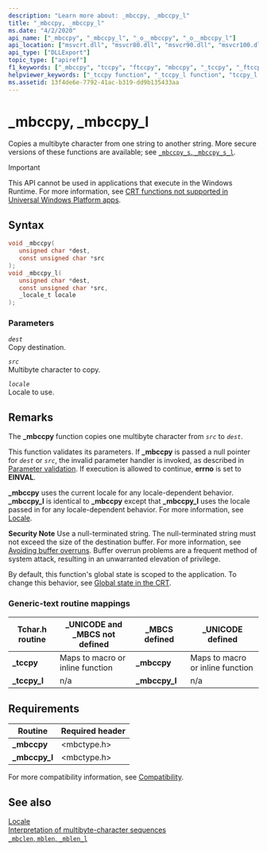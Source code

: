 ```yaml
---
description: "Learn more about: _mbccpy, _mbccpy_l"
title: "_mbccpy, _mbccpy_l"
ms.date: "4/2/2020"
api_name: ["_mbccpy", "_mbccpy_l", "_o__mbccpy", "_o__mbccpy_l"]
api_location: ["msvcrt.dll", "msvcr80.dll", "msvcr90.dll", "msvcr100.dll", "msvcr100_clr0400.dll", "msvcr110.dll", "msvcr110_clr0400.dll", "msvcr120.dll", "msvcr120_clr0400.dll", "ucrtbase.dll", "api-ms-win-crt-multibyte-l1-1-0.dll", "api-ms-win-crt-private-l1-1-0.dll"]
api_type: ["DLLExport"]
topic_type: ["apiref"]
f1_keywords: ["_mbccpy", "tccpy", "ftccpy", "mbccpy", "_tccpy", "_ftccpy"]
helpviewer_keywords: ["_tccpy function", "_tccpy_l function", "tccpy_l function", "tccpy function", "mbccpy function", "_mbccpy_l function", "_mbccpy function", "mbccpy_l function"]
ms.assetid: 13f4de6e-7792-41ac-b319-dd9b135433aa
---
```

# _mbccpy, _mbccpy_l

Copies a multibyte character from one string to another string. More secure versions of these functions are available; see [`_mbccpy_s`, `_mbccpy_s_l`](mbccpy-s-mbccpy-s-l.md).

> [!IMPORTANT]
> This API cannot be used in applications that execute in the Windows Runtime. For more information, see [CRT functions not supported in Universal Windows Platform apps](../../cppcx/crt-functions-not-supported-in-universal-windows-platform-apps.md).

## Syntax

```C
void _mbccpy(
   unsigned char *dest,
   const unsigned char *src
);
void _mbccpy_l(
   unsigned char *dest,
   const unsigned char *src,
   _locale_t locale
);
```

### Parameters

*`dest`*\
Copy destination.

*`src`*\
Multibyte character to copy.

*`locale`*\
Locale to use.

## Remarks

The **_mbccpy** function copies one multibyte character from *`src`* to *`dest`*.

This function validates its parameters. If **_mbccpy** is passed a null pointer for *`dest`* or *`src`*, the invalid parameter handler is invoked, as described in [Parameter validation](../parameter-validation.md). If execution is allowed to continue, **errno** is set to **EINVAL**.

**_mbccpy** uses the current locale for any locale-dependent behavior. **_mbccpy_l** is identical to **_mbccpy** except that **_mbccpy_l** uses the locale passed in for any locale-dependent behavior. For more information, see [Locale](../locale.md).

**Security Note** Use a null-terminated string. The null-terminated string must not exceed the size of the destination buffer. For more information, see [Avoiding buffer overruns](/windows/win32/SecBP/avoiding-buffer-overruns). Buffer overrun problems are a frequent method of system attack, resulting in an unwarranted elevation of privilege.

By default, this function's global state is scoped to the application. To change this behavior, see [Global state in the CRT](../global-state.md).

### Generic-text routine mappings

|Tchar.h routine|_UNICODE and _MBCS not defined|_MBCS defined|_UNICODE defined|
|---------------------|--------------------------------------|--------------------|-----------------------|
|**_tccpy**|Maps to macro or inline function|**_mbccpy**|Maps to macro or inline function|
|**_tccpy_l**|n/a|**_mbccpy_l**|n/a|

## Requirements

|Routine|Required header|
|-------------|---------------------|
|**_mbccpy**|\<mbctype.h>|
|**_mbccpy_l**|\<mbctype.h>|

For more compatibility information, see [Compatibility](../compatibility.md).

## See also

[Locale](../locale.md)\
[Interpretation of multibyte-character sequences](../interpretation-of-multibyte-character-sequences.md)\
[`_mbclen`, `mblen`, `_mblen_l`](mbclen-mblen-mblen-l.md)
